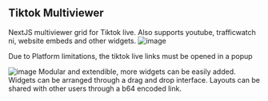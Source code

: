 Tiktok Multiviewer
---
NextJS multiviewer grid for Tiktok live. Also supports youtube, trafficwatch ni, website embeds and other widgets.
![image](https://github.com/user-attachments/assets/47f504b1-6724-4d8b-93fa-cbd735c89919)

Due to Platform limitations, the tiktok live links must be opened in a popup

![image](https://github.com/user-attachments/assets/1fe3a478-57b6-49b9-9310-8b190cd25697)
Modular and extendible, more widgets can be easily added. Widgets can be arranged through a drag and drop interface. Layouts can be shared with other users through a b64 encoded link.
